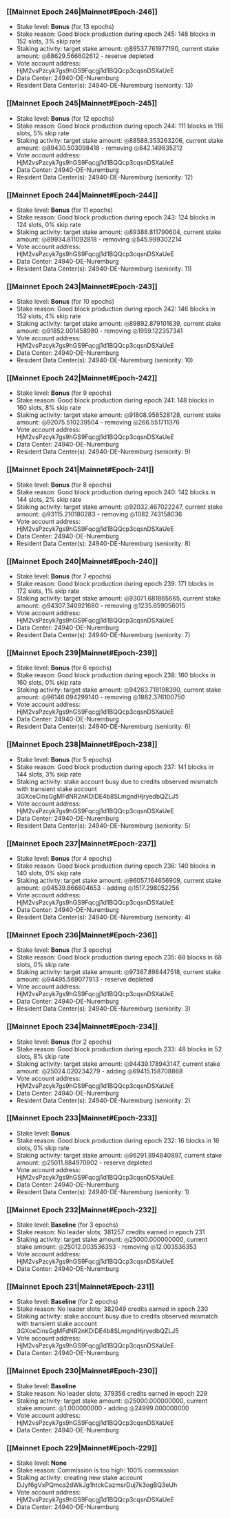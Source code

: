 ### [[Mainnet Epoch 246|Mainnet#Epoch-246]]
* Stake level: **Bonus** (for 13 epochs)
* Stake reason: Good block production during epoch 245: 148 blocks in 152 slots, 3% skip rate
* Staking activity: target stake amount: ◎89537.761977190, current stake amount: ◎88629.566602612 - reserve depleted
* Vote account address: HjM2vsPzcyk7gs9hGS9Fqcgj1d1BQQcp3cqsnDSXaUeE
* Data Center: 24940-DE-Nuremburg
* Resident Data Center(s): 24940-DE-Nuremburg (seniority: 13)
### [[Mainnet Epoch 245|Mainnet#Epoch-245]]
* Stake level: **Bonus** (for 12 epochs)
* Stake reason: Good block production during epoch 244: 111 blocks in 116 slots, 5% skip rate
* Staking activity: target stake amount: ◎88588.353263206, current stake amount: ◎89430.503098418 - removing ◎842.149835212
* Vote account address: HjM2vsPzcyk7gs9hGS9Fqcgj1d1BQQcp3cqsnDSXaUeE
* Data Center: 24940-DE-Nuremburg
* Resident Data Center(s): 24940-DE-Nuremburg (seniority: 12)
### [[Mainnet Epoch 244|Mainnet#Epoch-244]]
* Stake level: **Bonus** (for 11 epochs)
* Stake reason: Good block production during epoch 243: 124 blocks in 124 slots, 0% skip rate
* Staking activity: target stake amount: ◎89388.811790604, current stake amount: ◎89934.811092818 - removing ◎545.999302214
* Vote account address: HjM2vsPzcyk7gs9hGS9Fqcgj1d1BQQcp3cqsnDSXaUeE
* Data Center: 24940-DE-Nuremburg
* Resident Data Center(s): 24940-DE-Nuremburg (seniority: 11)
### [[Mainnet Epoch 243|Mainnet#Epoch-243]]
* Stake level: **Bonus** (for 10 epochs)
* Stake reason: Good block production during epoch 242: 146 blocks in 152 slots, 4% skip rate
* Staking activity: target stake amount: ◎89892.879101639, current stake amount: ◎91852.001458980 - removing ◎1959.122357341
* Vote account address: HjM2vsPzcyk7gs9hGS9Fqcgj1d1BQQcp3cqsnDSXaUeE
* Data Center: 24940-DE-Nuremburg
* Resident Data Center(s): 24940-DE-Nuremburg (seniority: 10)
### [[Mainnet Epoch 242|Mainnet#Epoch-242]]
* Stake level: **Bonus** (for 9 epochs)
* Stake reason: Good block production during epoch 241: 148 blocks in 160 slots, 8% skip rate
* Staking activity: target stake amount: ◎91808.958528128, current stake amount: ◎92075.510239504 - removing ◎266.551711376
* Vote account address: HjM2vsPzcyk7gs9hGS9Fqcgj1d1BQQcp3cqsnDSXaUeE
* Data Center: 24940-DE-Nuremburg
* Resident Data Center(s): 24940-DE-Nuremburg (seniority: 9)
### [[Mainnet Epoch 241|Mainnet#Epoch-241]]
* Stake level: **Bonus** (for 8 epochs)
* Stake reason: Good block production during epoch 240: 142 blocks in 144 slots, 2% skip rate
* Staking activity: target stake amount: ◎92032.467022247, current stake amount: ◎93115.210180283 - removing ◎1082.743158036
* Vote account address: HjM2vsPzcyk7gs9hGS9Fqcgj1d1BQQcp3cqsnDSXaUeE
* Data Center: 24940-DE-Nuremburg
* Resident Data Center(s): 24940-DE-Nuremburg (seniority: 8)
### [[Mainnet Epoch 240|Mainnet#Epoch-240]]
* Stake level: **Bonus** (for 7 epochs)
* Stake reason: Good block production during epoch 239: 171 blocks in 172 slots, 1% skip rate
* Staking activity: target stake amount: ◎93071.681865665, current stake amount: ◎94307.340921680 - removing ◎1235.659056015
* Vote account address: HjM2vsPzcyk7gs9hGS9Fqcgj1d1BQQcp3cqsnDSXaUeE
* Data Center: 24940-DE-Nuremburg
* Resident Data Center(s): 24940-DE-Nuremburg (seniority: 7)
### [[Mainnet Epoch 239|Mainnet#Epoch-239]]
* Stake level: **Bonus** (for 6 epochs)
* Stake reason: Good block production during epoch 238: 160 blocks in 160 slots, 0% skip rate
* Staking activity: target stake amount: ◎94263.718198390, current stake amount: ◎96146.094299140 - removing ◎1882.376100750
* Vote account address: HjM2vsPzcyk7gs9hGS9Fqcgj1d1BQQcp3cqsnDSXaUeE
* Data Center: 24940-DE-Nuremburg
* Resident Data Center(s): 24940-DE-Nuremburg (seniority: 6)
### [[Mainnet Epoch 238|Mainnet#Epoch-238]]
* Stake level: **Bonus** (for 5 epochs)
* Stake reason: Good block production during epoch 237: 141 blocks in 144 slots, 3% skip rate
* Staking activity: stake account busy due to credits observed mismatch with transient stake account 3GXceCinsGgMFdNR2nKDiDE4b8SLmgndHjryedbQZLJ5
* Vote account address: HjM2vsPzcyk7gs9hGS9Fqcgj1d1BQQcp3cqsnDSXaUeE
* Data Center: 24940-DE-Nuremburg
* Resident Data Center(s): 24940-DE-Nuremburg (seniority: 5)
### [[Mainnet Epoch 237|Mainnet#Epoch-237]]
* Stake level: **Bonus** (for 4 epochs)
* Stake reason: Good block production during epoch 236: 140 blocks in 140 slots, 0% skip rate
* Staking activity: target stake amount: ◎96057.164656909, current stake amount: ◎94539.866604653 - adding ◎1517.298052256
* Vote account address: HjM2vsPzcyk7gs9hGS9Fqcgj1d1BQQcp3cqsnDSXaUeE
* Data Center: 24940-DE-Nuremburg
* Resident Data Center(s): 24940-DE-Nuremburg (seniority: 4)
### [[Mainnet Epoch 236|Mainnet#Epoch-236]]
* Stake level: **Bonus** (for 3 epochs)
* Stake reason: Good block production during epoch 235: 68 blocks in 68 slots, 0% skip rate
* Staking activity: target stake amount: ◎97387.898447518, current stake amount: ◎94495.569077913 - reserve depleted
* Vote account address: HjM2vsPzcyk7gs9hGS9Fqcgj1d1BQQcp3cqsnDSXaUeE
* Data Center: 24940-DE-Nuremburg
* Resident Data Center(s): 24940-DE-Nuremburg (seniority: 3)
### [[Mainnet Epoch 234|Mainnet#Epoch-234]]
* Stake level: **Bonus** (for 2 epochs)
* Stake reason: Good block production during epoch 233: 48 blocks in 52 slots, 8% skip rate
* Staking activity: target stake amount: ◎94439.178943147, current stake amount: ◎25024.020234279 - adding ◎69415.158708868
* Vote account address: HjM2vsPzcyk7gs9hGS9Fqcgj1d1BQQcp3cqsnDSXaUeE
* Data Center: 24940-DE-Nuremburg
* Resident Data Center(s): 24940-DE-Nuremburg (seniority: 2)
### [[Mainnet Epoch 233|Mainnet#Epoch-233]]
* Stake level: **Bonus**
* Stake reason: Good block production during epoch 232: 16 blocks in 16 slots, 0% skip rate
* Staking activity: target stake amount: ◎96291.894840897, current stake amount: ◎25011.884970802 - reserve depleted
* Vote account address: HjM2vsPzcyk7gs9hGS9Fqcgj1d1BQQcp3cqsnDSXaUeE
* Data Center: 24940-DE-Nuremburg
* Resident Data Center(s): 24940-DE-Nuremburg (seniority: 1)
### [[Mainnet Epoch 232|Mainnet#Epoch-232]]
* Stake level: **Baseline** (for 3 epochs)
* Stake reason: No leader slots; 381257 credits earned in epoch 231
* Staking activity: target stake amount: ◎25000.000000000, current stake amount: ◎25012.003536353 - removing ◎12.003536353
* Vote account address: HjM2vsPzcyk7gs9hGS9Fqcgj1d1BQQcp3cqsnDSXaUeE
* Data Center: 24940-DE-Nuremburg
### [[Mainnet Epoch 231|Mainnet#Epoch-231]]
* Stake level: **Baseline** (for 2 epochs)
* Stake reason: No leader slots; 382049 credits earned in epoch 230
* Staking activity: stake account busy due to credits observed mismatch with transient stake account 3GXceCinsGgMFdNR2nKDiDE4b8SLmgndHjryedbQZLJ5
* Vote account address: HjM2vsPzcyk7gs9hGS9Fqcgj1d1BQQcp3cqsnDSXaUeE
* Data Center: 24940-DE-Nuremburg
### [[Mainnet Epoch 230|Mainnet#Epoch-230]]
* Stake level: **Baseline**
* Stake reason: No leader slots; 379356 credits earned in epoch 229
* Staking activity: target stake amount: ◎25000.000000000, current stake amount: ◎1.000000000 - adding ◎24999.000000000
* Vote account address: HjM2vsPzcyk7gs9hGS9Fqcgj1d1BQQcp3cqsnDSXaUeE
* Data Center: 24940-DE-Nuremburg
### [[Mainnet Epoch 229|Mainnet#Epoch-229]]
* Stake level: **None**
* Stake reason: Commission is too high: 100% commission
* Staking activity: creating new stake account DJyf6gVxPQmca2dWkJg1htckCazmsrDuj7k3ogBQ3eUh
* Vote account address: HjM2vsPzcyk7gs9hGS9Fqcgj1d1BQQcp3cqsnDSXaUeE
* Data Center: 24940-DE-Nuremburg